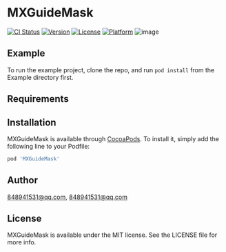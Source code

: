 # MXGuideMask

[![CI Status](http://img.shields.io/travis/848941531@qq.com/MXGuideMask.svg?style=flat)](https://travis-ci.org/848941531@qq.com/MXGuideMask)
[![Version](https://img.shields.io/cocoapods/v/MXGuideMask.svg?style=flat)](http://cocoapods.org/pods/MXGuideMask)
[![License](https://img.shields.io/cocoapods/l/MXGuideMask.svg?style=flat)](http://cocoapods.org/pods/MXGuideMask)
[![Platform](https://img.shields.io/cocoapods/p/MXGuideMask.svg?style=flat)](http://cocoapods.org/pods/MXGuideMask)
![image](https://github.com/jaccty/MXGuideMask/tree/master/Gif)
## Example

To run the example project, clone the repo, and run `pod install` from the Example directory first.

## Requirements

## Installation

MXGuideMask is available through [CocoaPods](http://cocoapods.org). To install
it, simply add the following line to your Podfile:

```ruby
pod 'MXGuideMask'
```

## Author

848941531@qq.com, 848941531@qq.com

## License

MXGuideMask is available under the MIT license. See the LICENSE file for more info.
